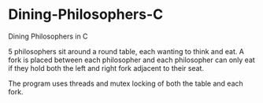# Dining-Philosophers-C
Dining Philosophers in C

5 philosophers sit around a round table, each wanting to think and eat. A fork is placed between each philosopher and each philosopher can only eat if they hold both the left and right fork adjacent to their seat. 

The program uses threads and mutex locking of both the table and each fork.
